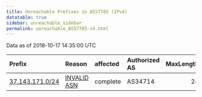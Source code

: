 ```yaml
---
title: Unreachable Prefixes in AS57785 (IPv4)
datatable: true
sidebar: unreachable_sidebar
permalink: unreachable_AS57785-v4.html
---
```


Data as of 2018-10-17 14:35:00 UTC


<div class="datatable-begin"></div>

| Prefix                                                   | Reason                                                                                                 | affected   | Authorized AS   |   MaxLength | Anchor                                         |   unreachable /24s |
|:---------------------------------------------------------|:-------------------------------------------------------------------------------------------------------|:-----------|:----------------|------------:|:-----------------------------------------------|-------------------:|
| [37.143.171.0/24](https://stat.ripe.net/37.143.171.0/24) | [INVALID ASN](https://rpki-validator.ripe.net/announcement-preview?asn=AS57785&prefix=37.143.171.0/24) | complete   | AS34714         |          24 | [RIPE](unreachable_RIPE_NCC_RPKI_Root-v4.html) |                  1 |

<div class="datatable-end"></div>